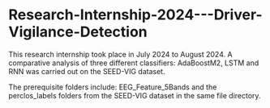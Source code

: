 # Research-Internship-2024---Driver-Vigilance-Detection
This research internship took place in July 2024 to August 2024. A comparative analysis of three different classifiers: AdaBoostM2, LSTM and RNN was carried out on the SEED-VIG dataset.

The prerequisite folders include:
EEG_Feature_5Bands and the perclos_labels folders from the SEED-VIG dataset in the same file directory.
